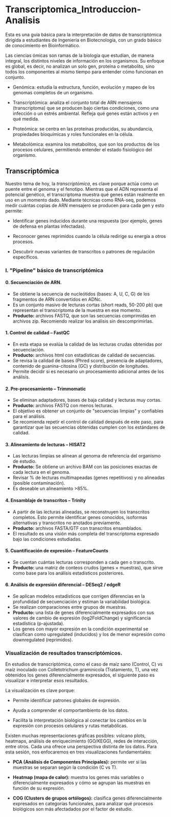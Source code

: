 # Transcriptomica_Introduccion-Analisis
Esta es una guía básica para la interpretación de datos de transcriptómica dirigida a estudiantes de Ingeniería en Biotecnología, con un grado básico de conocimiento en Bioinformático. 

Las ciencias ómicas son ramas de la biología que estudian, de manera integral, los distintos niveles de información en los organismos. Su enfoque es global, es decir, no analizan un solo gen, proteína o metabolito, sino todos los componentes al mismo tiempo para entender cómo funcionan en conjunto.

* Genómica: estudia la estructura, función, evolución y mapeo de los genomas completos de un organismo.

* Transcriptómica: analiza el conjunto total de ARN mensajeros (transcriptoma) que se producen bajo ciertas condiciones, como una infección o un estrés ambiental. Refleja qué genes están activos y en qué medida.

* Proteómica: se centra en las proteínas producidas, su abundancia, propiedades bioquímicas y roles funcionales en la célula.

* Metabolómica: examina los metabolitos, que son los productos de los procesos celulares, permitiendo entender el estado fisiológico del organismo.

## Transcriptómica 

Nuestro tema de hoy, la *transcriptómica*, es clave porque actúa como un puente entre el genoma y el fenotipo. Mientras que el ADN representa el potencial genético, el transcriptoma muestra qué genes están realmente en uso en un momento dado. Mediante técnicas como RNA-seq, podemos medir cuántas copias de ARN mensajero se producen para cada gen y esto permite: 

* Identificar genes inducidos durante una respuesta (por ejemplo, genes de defensa en plantas infectadas).

* Reconocer genes reprimidos cuando la célula redirige su energía a otros procesos.

* Descubrir nuevas variantes de transcritos o patrones de regulación específicos.

### I. "Pipeline" básico de transcriptómica

#### 0. Secuenciación de ARN.
* Se obtiene la secuencia de nucleótidos (bases: A, U, C, G) de los fragmentos de ARN convertidos en ADNc.
* Es un conjunto masivo de lecturas cortas (short reads, 50-200 pb) que representan el transcriptoma de la muestra en ese momento.
* **Producto:** archivos FASTQ, que son las secuencias comprimidas en archivos zip. Recomiendo realizar los análisis sin descomprimirlas. 

#### 1. Control de calidad – FastQC

* En esta etapa se evalúa la calidad de las lecturas crudas obtenidas por secuenciación.
* **Producto:** archivos html con estadísticas de calidad de secuencias. 
* Se revisa la calidad de bases (Phred score), presencia de adaptadores, contenido de guanina-citosina (GC) y distribución de longitudes.
* Permite decidir si es necesario un procesamiento adicional antes de los análisis.

#### 2. Pre-procesamiento – Trimmomatic

* Se eliminan adaptadores, bases de baja calidad y lecturas muy cortas.
* **Producto:** archivos FASTQ con menos lecturas. 
* El objetivo es obtener un conjunto de "secuencias limpias" y confiables para el análisis.
* Se recomienda repetir el control de calidad después de este paso, para garantizar que las secuencias obtenidas cumplen con los estándares de calidad. 

#### 3. Alineamiento de lecturas – HISAT2

* Las lecturas limpias se alinean al genoma de referencia del organismo de estudio.
* **Producto:** Se obtiene un archivo BAM con las posiciones exactas de cada lectura en el genoma.
* Revisar % de lecturas multimapeadas (genes repetitivos) y no alineadas (posible contaminación).
* Es deseable un alineamiento >85%. 

#### 4. Ensamblaje de transcritos – Trinity

* A partir de las lecturas alineadas, se reconstruyen los transcritos completos. Esto permite identificar genes conocidos, isoformas alternativas y transcritos no anotados previamente.
* **Producto:** archivos FASTA/GTF con transcritos ensamblados.
* El resultado es una visión más completa del transcriptoma expresado bajo las condiciones estudiadas.

#### 5. Cuantificación de expresión – FeatureCounts

* Se cuentan cuántas lecturas corresponden a cada gen o transcrito.
* **Producto:** una matriz de conteos crudos (genes × muestras), que sirve como base para los análisis estadísticos posteriores.

#### 6. Análisis de expresión diferencial – DESeq2 / edgeR

* Se aplican modelos estadísticos que corrigen diferencias en la profundidad de secuenciación y estiman la variabilidad biológica.
* Se realizan comparaciones entre grupos de muestras. 
* **Producto:** una lista de genes diferencialmente expresados con sus valores de cambio de expresión (log2FoldChange) y significancia estadística (p-ajustada).
* Los genes con mayor expresión en la condición experimental se clasifican como upregulated (inducidos) y los de menor expresión como downregulated (reprimidos).

### Visualización de resultados transcriptómicos. 

En estudios de transcriptómica, como el caso de maíz sano (Control, C) vs maíz inoculado con Colletotrichum graminicola (Tratamiento, T), una vez obtenidos los genes diferencialmente expresados, el siguiente paso es visualizar e interpretar esos resultados.

La visualización es clave porque:
* Permite identificar patrones globales de expresión.

* Ayuda a comprender el comportambiento de los datos. 

* Facilita la interpretación biológica al conectar los cambios en la expresión con procesos celulares y rutas metabólicas.

Existen muchas representaciones gráficas posibles: volcano plots, heatmaps, análisis de enriquecimiento (GO/KEGG), redes de interacción, entre otros. Cada una ofrece una perspectiva distinta de los datos. Para esta sesión, nos enfocaremos en tres visualizaciones fundamentales:

* **PCA (Análisis de Componentes Principales):** permite ver si las muestras se separan según la condición (C vs T).

* **Heatmap (mapa de calor):** muestra los genes más variables o diferencialmente expresados y cómo se agrupan las muestras en función de su expresión.

* **COG (Clusters de grupos ortólogos):** clasifica genes diferencialmente expresados en categorías funcionales, para analizar qué procesos biológicos son más afectadados por el factor de estudio.


